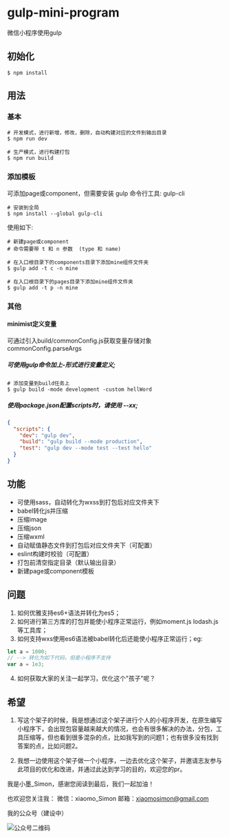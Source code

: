 # gulp-mini-program
微信小程序使用gulp

## 初始化
```
$ npm install
```

## 用法

### 基本
```
# 开发模式，进行新增，修改，删除，自动构建对应的文件到输出目录
$ npm run dev

# 生产模式，进行构建打包
$ npm run build

```

### 添加模板
可添加page或component，但需要安装 gulp 命令行工具: gulp-cli
```
# 安装到全局
$ npm install --global gulp-cli
```
使用如下:
```
# 新建page或component
# 命令需要带 t 和 n 参数  (type 和 name)

# 在入口根目录下的components目录下添加mine组件文件夹
$ gulp add -t c -n mine

# 在入口根目录下的pages目录下添加mine组件文件夹
$ gulp add -t p -n mine
```

### 其他

#### minimist定义变量
可通过引入build/commonConfig.js获取变量存储对象commonConfig.parseArgs

##### 可使用gulp命令加上-形式进行变量定义;
```
# 添加变量到build任务上
$ gulp build -mode development -custom hellWord
```

##### 使用package.json配置scripts时，请使用 --xx;
```json
{
  "scripts": {
    "dev": "gulp dev",
    "build": "gulp build --mode production",
    "test": "gulp dev --mode test --test hello"
  }
}
```

## 功能

- 可使用sass，自动转化为wxss到打包后对应文件夹下
- babel转化js并压缩
- 压缩image
- 压缩json
- 压缩wxml
- 自动赋值静态文件到打包后对应文件夹下（可配置）
- eslint构建时校验（可配置）
- 打包前清空指定目录（默认输出目录）
- 新建page或component模板


## 问题

1. 如何优雅支持es6+语法并转化为es5；
2. 如何进行第三方库的打包并能使小程序正常运行，例如moment.js lodash.js等工具库；
3. 如何支持wxs使用es6语法被babel转化后还能使小程序正常运行；eg:
```js
let a = 1000;
// --> 转化为如下代码，但是小程序不支持
var a = 1e3;
```
4. 如何获取大家的关注一起学习，优化这个"孩子"呢？


## 希望
1. 写这个架子的时候，我是想通过这个架子进行个人的小程序开发，在原生编写小程序下，会出现包容量越来越大的情况，也会有很多解决的办法，分包，工具压缩等，但也看到很多混杂的点，比如我写到的问题1；也有很多没有找到答案的点，比如问题2。

2. 我想一边使用这个架子做一个小程序，一边去优化这个架子，并邀请志友参与此项目的优化和改进，并通过此达到学习的目的，欢迎您的pr。


我是小墨_Simon，感谢您阅读到最后，我们一起加油！

也欢迎您关注我：
微信：xiaomo_Simon
邮箱：xiaomosimon@gmail.com

我的公众号（建设中）

![公众号二维码](https://raw.githubusercontent.com/xiaomosimon/xiaomosimon.github.io/master/%E5%BE%AE%E4%BF%A1%E5%85%AC%E4%BC%97%E5%8F%B7.jpg)